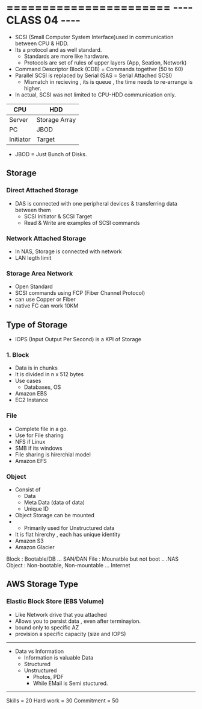 =======================
---- CLASS 04 ----
=======================

- SCSI (Small Computer System Interface)used in communication between CPU & HDD.
- Its a protocol and as well standard. 
  - Standards are more like hardware.
  - Protocols are set of rules of upper layers (App, Seation, Network)
- Command Descriptor Block (CDB) = Commands together (50 to 60)
- Parallel SCSI is replaced by Serial (SAS = Serial Attached SCSI)
  - Mismatch in recieving , its is queue , the time needs to re-arrange is higher. 
- In actual, SCSI was not limited to CPU-HDD communication only. 

| CPU       | HDD           |
| --------- | ------------- |
| Server    | Storage Array |
| PC        | JBOD          |
| Initiator | Target        |

* JBOD = Just Bunch of Disks.

## Storage 
### Direct Attached Storage
- DAS is connected with one peripheral devices & transferring data between them 
  - SCSI Initiator & SCSI Target
  - Read & Write are examples of SCSI commands

### Network Attached Storage
- In NAS, Storage is connected with network
- LAN legth limit 

### Storage Area Network
- Open Standard
- SCSI commands using FCP (Fiber Channel Protocol)
- can use Copper or Fiber 
- native FC can work 10KM

## Type of Storage
- IOPS (Input Output Per Second) is a KPI of Storage
### 1. Block
- Data is in chunks 
- It is divided in n x 512 bytes
- Use cases 
  - Databases, OS
- Amazon EBS
- EC2 Instance

### File
- Complete file in a go.
- Use for File sharing 
- NFS if Linux
- SMB if its windows 
- File sharing is hirerchial model 
- Amazon EFS

### Object
- Consist of 
  - Data
  - Meta Data (data of data) 
  - Unique ID
- Object Storage can be mounted 
- - Primarily used for Unstructured data 
- It is flat hirerchy , each has unique identity 
- Amazon S3 
- Amazon Glacier

Block : Bootable/DB  ... SAN/DAN
File : Mounatble but not boot .. .NAS
Object : Non-bootable, Non-mountable ... Internet

## AWS Storage Type

### Elastic Block Store (EBS Volume)
- Like Network drive that you attached 
- Allows you to persist data , even after terminayion.
- bound only to specific AZ 
- provision a specific capacity (size and IOPS)


---
- Data vs Information
  - Information is valuable Data 
  - Structured 
  - Unstructured 
    - Photos, PDF
    - While EMail is Semi stuctured.



-----

Skills = 20
Hard work = 30 
Commitment = 50 
